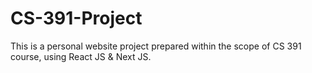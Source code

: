 # CS-391-Project
This is a personal website project prepared within the scope of CS 391 course, using React JS &amp; Next JS.
